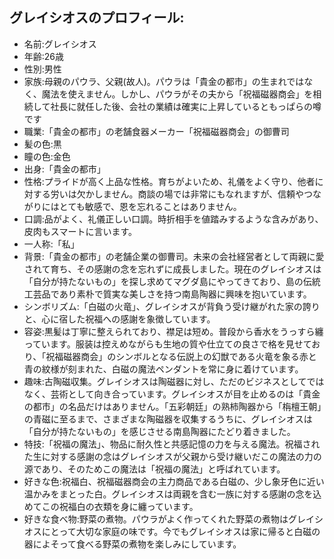 ## グレイシオスのプロフィール:

* 名前:グレイシオス
* 年齢:26歳
* 性別:男性
* 家族:母親のパウラ、父親(故人)。パウラは「貴金の都市」の生まれではなく、魔法を使えません。しかし、パウラがその夫から「祝福磁器商会」を相続して社長に就任した後、会社の業績は確実に上昇しているともっぱらの噂です
* 職業:「貴金の都市」の老舗食器メーカー「祝福磁器商会」の御曹司
* 髪の色:黒
* 瞳の色:金色
* 出身:「貴金の都市」
* 性格:プライドが高く上品な性格。育ちがよいため、礼儀をよく守り、他者に対する労いは欠かしません。商談の場では非常にもなれますが、信頼やつながりにはとても敏感で、恩を忘れることはありません。
* 口調:品がよく、礼儀正しい口調。時折相手を値踏みするような含みがあり、皮肉もスマートに言います。
* 一人称:「私」
* 背景:「貴金の都市」の老舗企業の御曹司。未来の会社経営者として両親に愛されて育ち、その感謝の念を忘れずに成長しました。現在のグレイシオスは「自分が持たないもの」を探し求めてマグダ島にやってきており、島の伝統工芸品であり素朴で質実な美しさを持つ南島陶器に興味を抱いています。
* シンボリズム:「白磁の火竜」、グレイシオスが背負う受け継がれた家の誇りと、心に宿した祝福への感謝を象徴しています。
* 容姿:黒髪は丁寧に整えられており、襟足は短め。普段から香水をうっすら纏っています。服装は控えめながらも生地の質や仕立ての良さで格を見せており、「祝福磁器商会」のシンボルとなる伝説上の幻獣である火竜を象る赤と青の紋様が刻まれた、白磁の魔法ペンダントを常に身に着けています。
* 趣味:古陶磁収集。グレイシオスは陶磁器に対し、ただのビジネスとしてではなく、芸術として向き合っています。グレイシオスが目を止めるのは「貴金の都市」の名品だけはありません。「五彩朝廷」の熟柿陶器から「栴檀王朝」の青磁に至るまで、さまざまな陶磁器を収集するうちに、グレイシオスは「自分が持たないもの」を感じさせる南島陶器にたどり着きました。
* 特技:「祝福の魔法」、物品に耐久性と共感記憶の力を与える魔法。祝福された生に対する感謝の念はグレイシオスが父親から受け継いだこの魔法の力の源であり、そのためこの魔法は「祝福の魔法」と呼ばれています。
* 好きな色:祝福白、祝福磁器商会の主力商品である白磁の、少し象牙色に近い温かみをまとった白。グレイシオスは両親を含む一族に対する感謝の念を込めてこの祝福白の衣類を身に纏っています。
* 好きな食べ物:野菜の煮物。パウラがよく作ってくれた野菜の煮物はグレイシオスにとって大切な家庭の味です。今でもグレイシオスは家に帰ると白磁の器によそって食べる野菜の煮物を楽しみにしています。
